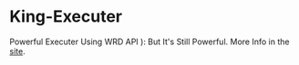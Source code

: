 # King-Executer
Powerful Executer Using WRD API ): But It's Still Powerful. More Info in the [site](https://king-executer-roblox.webflow.io/).
